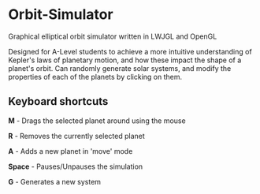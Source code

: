 # Orbit-Simulator
Graphical elliptical orbit simulator written in LWJGL and OpenGL

Designed for A-Level students to achieve a more intuitive understanding of Kepler's laws of planetary motion, and how these impact the shape of a planet's orbit. 
Can randomly generate solar systems, and modify the properties of each of the planets by clicking on them. 

## Keyboard shortcuts

**M** - Drags the selected planet around using the mouse

**R** - Removes the currently selected planet

**A** - Adds a new planet in 'move' mode

**Space** - Pauses/Unpauses the simulation

**G** - Generates a new system
